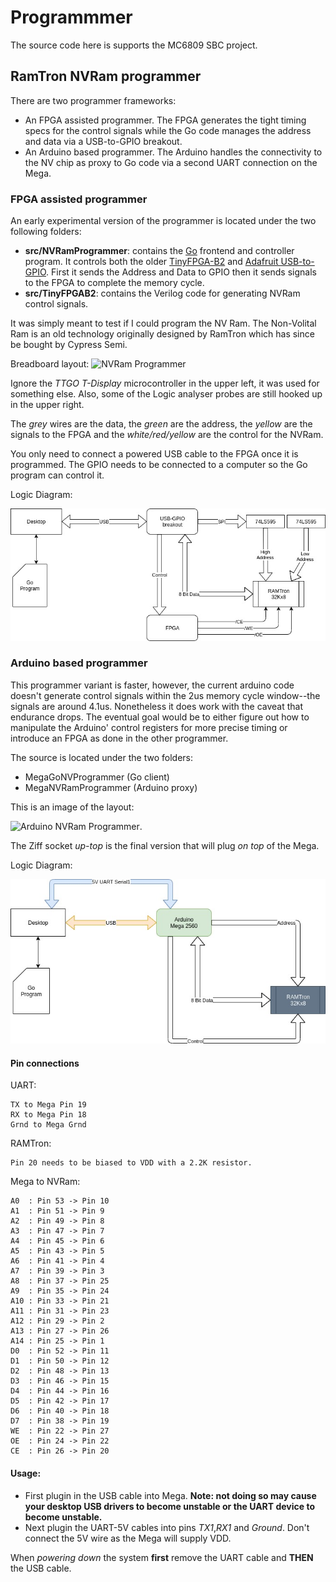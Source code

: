 # Programmmer
The source code here is supports the MC6809 SBC project.

## RamTron NVRam programmer
There are two programmer frameworks:
* An FPGA assisted programmer. The FPGA generates the tight timing specs for the control signals while the Go code manages the address and data via a USB-to-GPIO breakout.
* An Arduino based programmer. The Arduino handles the connectivity to the NV chip as proxy to Go code via a second UART connection on the Mega.

### FPGA assisted programmer
An early experimental version of the programmer is located under the two following folders:
* **src/NVRamProgrammer**: contains the [Go](https://golang.org/) frontend and controller program. It controls both the older [TinyFPGA-B2](https://tinyfpga.com/) and [Adafruit USB-to-GPIO](https://www.adafruit.com/product/2264). First it sends the Address and Data to GPIO then it sends signals to the FPGA to complete the memory cycle.
* **src/TinyFPGAB2**: contains the Verilog code for generating NVRam control signals.

It was simply meant to test if I could program the NV Ram. The Non-Volital Ram is an old technology originally designed by RamTron which has since be bought by Cypress Semi.

Breadboard layout:
![NVRam Programmer](NVRamProg1.JPG)

Ignore the *TTGO T-Display* microcontroller in the upper left, it was used for something else. Also, some of the Logic analyser probes are still hooked up in the upper right.

The *grey* wires are the data, the *green* are the address, the *yellow* are the signals to the FPGA and the *white/red/yellow* are the control for the NVRam.

You only need to connect a powered USB cable to the FPGA once it is programmed. The GPIO needs to be connected to a computer so the Go program can control it.

Logic Diagram:

![Logic NVRam Programmer](USB-GPIO-Programmer.jpg)

### Arduino based programmer
This programmer variant is faster, however, the current arduino code doesn't generate control signals within the 2us memory cycle window--the signals are around 4.1us. Nonetheless it does work with the caveat that endurance drops. The eventual goal would be to either figure out how to manipulate the Arduino' control registers for more precise timing or introduce an FPGA as done in the other programmer.

The source is located under the two folders:
* MegaGoNVProgrammer (Go client)
* MegaNVRamProgrammer (Arduino proxy)

This is an image of the layout:

![Arduino NVRam Programmer](arduinoNVProgrammer.JPG).

The Ziff socket *up-top* is the final version that will plug *on top* of the Mega.

Logic Diagram:

![Logic NVRam Programmer](MC6809-Arduino-Programmer.jpg)

#### Pin connections
UART:
```
TX to Mega Pin 19
RX to Mega Pin 18
Grnd to Mega Grnd
```
RAMTron:
```
Pin 20 needs to be biased to VDD with a 2.2K resistor.
```
Mega to NVRam:
```
A0  : Pin 53 -> Pin 10
A1  : Pin 51 -> Pin 9
A2  : Pin 49 -> Pin 8
A3  : Pin 47 -> Pin 7
A4  : Pin 45 -> Pin 6
A5  : Pin 43 -> Pin 5
A6  : Pin 41 -> Pin 4
A7  : Pin 39 -> Pin 3
A8  : Pin 37 -> Pin 25
A9  : Pin 35 -> Pin 24
A10 : Pin 33 -> Pin 21
A11 : Pin 31 -> Pin 23
A12 : Pin 29 -> Pin 2
A13 : Pin 27 -> Pin 26
A14 : Pin 25 -> Pin 1
D0  : Pin 52 -> Pin 11
D1  : Pin 50 -> Pin 12
D2  : Pin 48 -> Pin 13
D3  : Pin 46 -> Pin 15
D4  : Pin 44 -> Pin 16
D5  : Pin 42 -> Pin 17
D6  : Pin 40 -> Pin 18
D7  : Pin 38 -> Pin 19
WE  : Pin 22 -> Pin 27
OE  : Pin 24 -> Pin 22
CE  : Pin 26 -> Pin 20
```

#### Usage:
* First plugin in the USB cable into Mega. **Note: not doing so may cause your desktop USB drivers to become unstable or the UART device to become unstable.**
* Next plugin the UART-5V cables into pins *TX1*,*RX1* and *Ground*. Don't connect the 5V wire as the Mega will supply VDD.

When *powering down* the system **first** remove the UART cable and **THEN** the USB cable.